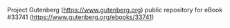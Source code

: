 Project Gutenberg (https://www.gutenberg.org) public repository for eBook #33741 (https://www.gutenberg.org/ebooks/33741)
